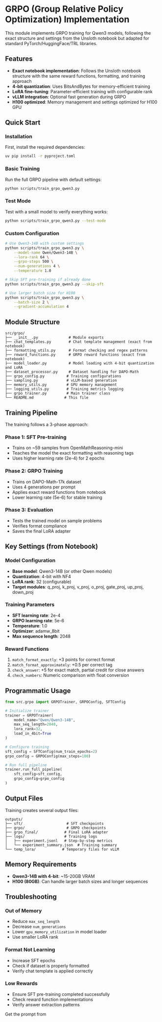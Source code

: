 # GRPO (Group Relative Policy Optimization) Implementation

This module implements GRPO training for Qwen3 models, following the exact structure and settings from the Unsloth notebook but adapted for standard PyTorch/HuggingFace/TRL libraries.

## Features

- **Exact notebook implementation**: Follows the Unsloth notebook structure with the same reward functions, formatting, and training approach
- **4-bit quantization**: Uses BitsAndBytes for memory-efficient training
- **LoRA fine-tuning**: Parameter-efficient training with configurable rank
- **vLLM integration**: Optional fast generation during GRPO
- **H100 optimized**: Memory management and settings optimized for H100 GPU

## Quick Start

### Installation

First, install the required dependencies:

```bash
uv pip install -r pyproject.toml
```

### Basic Training

Run the full GRPO pipeline with default settings:

```bash
python scripts/train_grpo_qwen3.py
```

### Test Mode

Test with a small model to verify everything works:

```bash
python scripts/train_grpo_qwen3.py --test-mode
```

### Custom Configuration

```bash
# Use Qwen3-14B with custom settings
python scripts/train_grpo_qwen3.py \
    --model-name Qwen/Qwen3-14B \
    --lora-rank 64 \
    --grpo-steps 500 \
    --num-generations 4 \
    --temperature 1.0

# Skip SFT pre-training if already done
python scripts/train_grpo_qwen3.py --skip-sft

# Use larger batch size for H100
python scripts/train_grpo_qwen3.py \
    --batch-size 2 \
    --gradient-accumulation 4
```

## Module Structure

```
src/grpo/
├── __init__.py              # Module exports
├── chat_templates.py        # Chat template management (exact from notebook)
├── formatting_utils.py      # Format checking and regex patterns
├── reward_functions.py      # GRPO reward functions (exact from notebook)
├── model_loader.py          # Model loading with 4-bit quantization and LoRA
├── dataset_processor.py     # Dataset handling for DAPO-Math
├── grpo_config.py          # Training configurations
├── sampling.py             # vLLM-based generation
├── memory_utils.py         # GPU memory management
├── logging_utils.py        # Training metrics logging
├── grpo_trainer.py         # Main trainer class
└── README.md              # This file
```

## Training Pipeline

The training follows a 3-phase approach:

### Phase 1: SFT Pre-training
- Trains on ~59 samples from OpenMathReasoning-mini
- Teaches the model the exact formatting with reasoning tags
- Uses higher learning rate (2e-4) for 2 epochs

### Phase 2: GRPO Training
- Trains on DAPO-Math-17k dataset
- Uses 4 generations per prompt
- Applies exact reward functions from notebook
- Lower learning rate (5e-6) for stable training

### Phase 3: Evaluation
- Tests the trained model on sample problems
- Verifies format compliance
- Saves the final LoRA adapter

## Key Settings (from Notebook)

### Model Configuration
- **Base model**: Qwen3-14B (or other Qwen models)
- **Quantization**: 4-bit with NF4
- **LoRA rank**: 32 (configurable)
- **Target modules**: q_proj, k_proj, v_proj, o_proj, gate_proj, up_proj, down_proj

### Training Parameters
- **SFT learning rate**: 2e-4
- **GRPO learning rate**: 5e-6
- **Temperature**: 1.0
- **Optimizer**: adamw_8bit
- **Max sequence length**: 2048

### Reward Functions
1. `match_format_exactly`: +3 points for correct format
2. `match_format_approximately`: +0.5 per correct tag
3. `check_answer`: +5 for exact match, partial credit for close answers
4. `check_numbers`: Numeric comparison with float conversion

## Programmatic Usage

```python
from src.grpo import GRPOTrainer, GRPOConfig, SFTConfig

# Initialize trainer
trainer = GRPOTrainer(
    model_name="Qwen/Qwen3-14B",
    max_seq_length=2048,
    lora_rank=32,
    load_in_4bit=True
)

# Configure training
sft_config = SFTConfig(num_train_epochs=2)
grpo_config = GRPOConfig(max_steps=100)

# Run full pipeline
trainer.run_full_pipeline(
    sft_config=sft_config,
    grpo_config=grpo_config
)
```

## Output Files

Training creates several output files:

```
outputs/
├── sft/                    # SFT checkpoints
├── grpo/                   # GRPO checkpoints
├── grpo_final/            # Final LoRA adapter
├── logs/                  # Training logs
│   ├── experiment.jsonl   # Step-by-step metrics
│   └── experiment_summary.json  # Training summary
└── temp_lora/            # Temporary files for vLLM
```

## Memory Requirements

- **Qwen3-14B with 4-bit**: ~15-20GB VRAM
- **H100 (80GB)**: Can handle larger batch sizes and longer sequences

## Troubleshooting

### Out of Memory
- Reduce `max_seq_length`
- Decrease `num_generations`
- Lower `gpu_memory_utilization` in model loader
- Use smaller LoRA rank

### Format Not Learning
- Increase SFT epochs
- Check if dataset is properly formatted
- Verify chat template is applied correctly

### Low Rewards
- Ensure SFT pre-training completed successfully
- Check reward function implementations
- Verify answer extraction patterns


Get the prompt from 